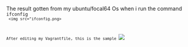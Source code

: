 The result gotten from my ubuntu/focal64 Os when i run the command <code>ifconfig<code/> <br>
<img src="ifconfig.png>

<p>After editing my Vagrantfile, this is the sample <img src="Vagrantfile.png" />
